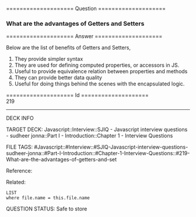 ==================== Question ====================  

### What are the advantages of Getters and Setters  

==================== Answer ====================  

Below are the list of benefits of Getters and Setters,

1. They provide simpler syntax
2. They are used for defining computed properties, or accessors in JS.
3. Useful to provide equivalence relation between properties and methods
4. They can provide better data quality
5. Useful for doing things behind the scenes with the encapsulated logic.

==================== Id ====================  
219
<!--ID: 1707879870631-->

---

DECK INFO

TARGET DECK: Javascript::Interview::SJIQ - Javascript interview questions - sudheer jonna::Part I - Introduction::Chapter 1 - Interview Questions

FILE TAGS: #Javascript::#Interview::#SJIQ-Javascript-interview-questions-sudheer-jonna::#Part-I-Introduction::#Chapter-1-Interview-Questions::#219-What-are-the-advantages-of-getters-and-set

Reference:

Related:

```dataview
LIST
where file.name = this.file.name
```
QUESTION STATUS: Safe to store
